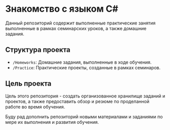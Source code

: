 # Знакомство с языком C#

Данный репозиторий содержит выполненные практические занятия выполненные в рамках семинарских уроков, а также домашние задания.

## Структура проекта

- `/Homeworks`: Домашние задания, выполненные в ходе обучения.
- `/Practice`: Практические проекты, созданные в рамках семинаров.

## Цель проекта

Цель этого репозитория - создать организованное хранилище заданий и проектов, а также предоставить обзор и резюме по проделанной работе во время обучения.

Буду рад дополнить репозиторий новыми материалами и заданиями по мере их выполнения и развития обучения.
